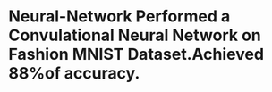 # Neural-Network   Performed a Convulational Neural Network on Fashion MNIST Dataset.Achieved 88%of accuracy.
